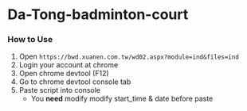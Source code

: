 # Da-Tong-badminton-court

### How to Use
1. Open `https://bwd.xuanen.com.tw/wd02.aspx?module=ind&files=ind`
1. Login your account at chrome
1. Open chrome devtool (F12)
1. Go to chrome devtool console tab
1. Paste script into console
    - You **need** modify modify start_time & date before paste